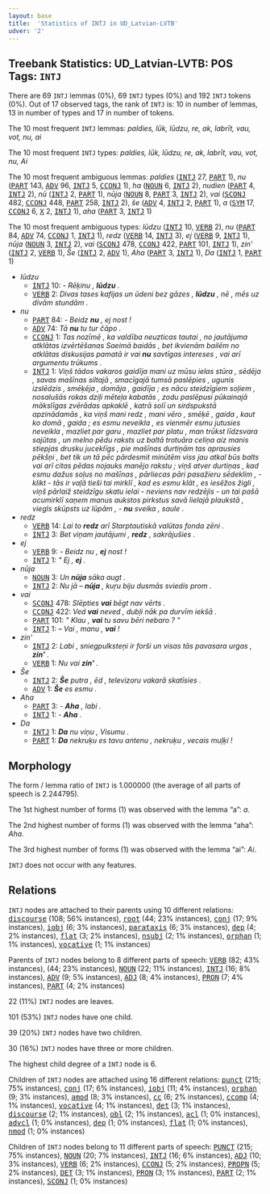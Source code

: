 ```yaml
---
layout: base
title:  'Statistics of INTJ in UD_Latvian-LVTB'
udver: '2'
---
```


## Treebank Statistics: UD_Latvian-LVTB: POS Tags: `INTJ`

There are 69 `INTJ` lemmas (0%), 69 `INTJ` types (0%) and 192 `INTJ` tokens (0%).
Out of 17 observed tags, the rank of `INTJ` is: 10 in number of lemmas, 13 in number of types and 17 in number of tokens.

The 10 most frequent `INTJ` lemmas: <em>paldies, lūk, lūdzu, re, ak, labrīt, vau, vot, nu, ai</em>

The 10 most frequent `INTJ` types:  <em>paldies, lūk, lūdzu, re, ak, labrīt, vau, vot, nu, Ai</em>

The 10 most frequent ambiguous lemmas: <em>paldies</em> (<tt><a href="lv_lvtb-pos-INTJ.html">INTJ</a></tt> 27, <tt><a href="lv_lvtb-pos-PART.html">PART</a></tt> 1), <em>nu</em> (<tt><a href="lv_lvtb-pos-PART.html">PART</a></tt> 143, <tt><a href="lv_lvtb-pos-ADV.html">ADV</a></tt> 96, <tt><a href="lv_lvtb-pos-INTJ.html">INTJ</a></tt> 5, <tt><a href="lv_lvtb-pos-CCONJ.html">CCONJ</a></tt> 1), <em>ha</em> (<tt><a href="lv_lvtb-pos-NOUN.html">NOUN</a></tt> 6, <tt><a href="lv_lvtb-pos-INTJ.html">INTJ</a></tt> 2), <em>nudien</em> (<tt><a href="lv_lvtb-pos-PART.html">PART</a></tt> 4, <tt><a href="lv_lvtb-pos-INTJ.html">INTJ</a></tt> 2), <em>nū</em> (<tt><a href="lv_lvtb-pos-INTJ.html">INTJ</a></tt> 2, <tt><a href="lv_lvtb-pos-PART.html">PART</a></tt> 1), <em>nūja</em> (<tt><a href="lv_lvtb-pos-NOUN.html">NOUN</a></tt> 8, <tt><a href="lv_lvtb-pos-PART.html">PART</a></tt> 3, <tt><a href="lv_lvtb-pos-INTJ.html">INTJ</a></tt> 2), <em>vai</em> (<tt><a href="lv_lvtb-pos-SCONJ.html">SCONJ</a></tt> 482, <tt><a href="lv_lvtb-pos-CCONJ.html">CCONJ</a></tt> 448, <tt><a href="lv_lvtb-pos-PART.html">PART</a></tt> 258, <tt><a href="lv_lvtb-pos-INTJ.html">INTJ</a></tt> 2), <em>še</em> (<tt><a href="lv_lvtb-pos-ADV.html">ADV</a></tt> 4, <tt><a href="lv_lvtb-pos-INTJ.html">INTJ</a></tt> 2, <tt><a href="lv_lvtb-pos-PART.html">PART</a></tt> 1), <em>a</em> (<tt><a href="lv_lvtb-pos-SYM.html">SYM</a></tt> 17, <tt><a href="lv_lvtb-pos-CCONJ.html">CCONJ</a></tt> 6, <tt><a href="lv_lvtb-pos-X.html">X</a></tt> 2, <tt><a href="lv_lvtb-pos-INTJ.html">INTJ</a></tt> 1), <em>aha</em> (<tt><a href="lv_lvtb-pos-PART.html">PART</a></tt> 3, <tt><a href="lv_lvtb-pos-INTJ.html">INTJ</a></tt> 1)

The 10 most frequent ambiguous types:  <em>lūdzu</em> (<tt><a href="lv_lvtb-pos-INTJ.html">INTJ</a></tt> 10, <tt><a href="lv_lvtb-pos-VERB.html">VERB</a></tt> 2), <em>nu</em> (<tt><a href="lv_lvtb-pos-PART.html">PART</a></tt> 84, <tt><a href="lv_lvtb-pos-ADV.html">ADV</a></tt> 74, <tt><a href="lv_lvtb-pos-CCONJ.html">CCONJ</a></tt> 1, <tt><a href="lv_lvtb-pos-INTJ.html">INTJ</a></tt> 1), <em>redz</em> (<tt><a href="lv_lvtb-pos-VERB.html">VERB</a></tt> 14, <tt><a href="lv_lvtb-pos-INTJ.html">INTJ</a></tt> 3), <em>ej</em> (<tt><a href="lv_lvtb-pos-VERB.html">VERB</a></tt> 9, <tt><a href="lv_lvtb-pos-INTJ.html">INTJ</a></tt> 1), <em>nūja</em> (<tt><a href="lv_lvtb-pos-NOUN.html">NOUN</a></tt> 3, <tt><a href="lv_lvtb-pos-INTJ.html">INTJ</a></tt> 2), <em>vai</em> (<tt><a href="lv_lvtb-pos-SCONJ.html">SCONJ</a></tt> 478, <tt><a href="lv_lvtb-pos-CCONJ.html">CCONJ</a></tt> 422, <tt><a href="lv_lvtb-pos-PART.html">PART</a></tt> 101, <tt><a href="lv_lvtb-pos-INTJ.html">INTJ</a></tt> 1), <em>zin'</em> (<tt><a href="lv_lvtb-pos-INTJ.html">INTJ</a></tt> 2, <tt><a href="lv_lvtb-pos-VERB.html">VERB</a></tt> 1), <em>Še</em> (<tt><a href="lv_lvtb-pos-INTJ.html">INTJ</a></tt> 2, <tt><a href="lv_lvtb-pos-ADV.html">ADV</a></tt> 1), <em>Aha</em> (<tt><a href="lv_lvtb-pos-PART.html">PART</a></tt> 3, <tt><a href="lv_lvtb-pos-INTJ.html">INTJ</a></tt> 1), <em>Da</em> (<tt><a href="lv_lvtb-pos-INTJ.html">INTJ</a></tt> 1, <tt><a href="lv_lvtb-pos-PART.html">PART</a></tt> 1)


* <em>lūdzu</em>
  * <tt><a href="lv_lvtb-pos-INTJ.html">INTJ</a></tt> 10: <em>- Rēķinu , <b>lūdzu</b> .</em>
  * <tt><a href="lv_lvtb-pos-VERB.html">VERB</a></tt> 2: <em>Divas tases kafijas un ūdeni bez gāzes , <b>lūdzu</b> , nē , mēs uz divām stundām .</em>
* <em>nu</em>
  * <tt><a href="lv_lvtb-pos-PART.html">PART</a></tt> 84: <em>- Beidz <b>nu</b> , ej nost !</em>
  * <tt><a href="lv_lvtb-pos-ADV.html">ADV</a></tt> 74: <em>Tā <b>nu</b> tu tur čāpo .</em>
  * <tt><a href="lv_lvtb-pos-CCONJ.html">CCONJ</a></tt> 1: <em>Tas nozīmē , ka valdība neuzticas tautai , no jautājuma atklātas izvērtēšanas Saeimā baidās , bet ikvienām bailēm no atklātas diskusijas pamatā ir vai <b>nu</b> savtīgas intereses , vai arī argumentu trūkums .</em>
  * <tt><a href="lv_lvtb-pos-INTJ.html">INTJ</a></tt> 1: <em>Viņš tādos vakaros gaidīja mani uz mūsu ielas stūra , sēdēja , savas mašīnas siltajā , smacīgajā tumsā paslēpies , ugunis izslēdzis , smēķēja , domāja , gaidīja ; es nācu steidzīgiem soļiem , nosalušās rokas dziļi mēteļa kabatās , zodu paslēpusi pūkainajā mākslīgas zvērādas apkaklē , katrā solī un sirdspukstā apzinādamās , ka viņš mani redz , mani vēro , smēķē , gaida , kaut ko domā , gaida ; es esmu neveikla , es vienmēr esmu jutusies neveikla , mazliet par garu , mazliet par platu , man trūkst līdzsvara sajūtas , un melno pēdu raksts uz baltā trotuāra celiņa aiz manis stiepjas drusku juceklīgs , pie mašīnas durtiņām tas aprausies pēkšņi , bet tik un tā pēc pārdesmit minūtēm viss jau atkal būs balts vai arī citas pēdas nojauks manējo rakstu ; viņš atver durtiņas , kad esmu dažus soļus no mašīnas , pārliecas pāri pasažieru sēdeklim , - klikt - tās ir vaļā tieši tai mirklī , kad es esmu klāt , es iesēžos žigli , viņš pārlaiž steidzīgu skatu ielai - neviens nav redzējis - un tai pašā acumirklī saņem manus aukstos pirkstus savā lielajā plaukstā , viegls skūpsts uz lūpām , - <b>nu</b> sveika , saule .</em>
* <em>redz</em>
  * <tt><a href="lv_lvtb-pos-VERB.html">VERB</a></tt> 14: <em>Lai to <b>redz</b> arī Starptautiskā valūtas fonda zēni .</em>
  * <tt><a href="lv_lvtb-pos-INTJ.html">INTJ</a></tt> 3: <em>Bet viņam jautājumi , <b>redz</b> , sakrājušies .</em>
* <em>ej</em>
  * <tt><a href="lv_lvtb-pos-VERB.html">VERB</a></tt> 9: <em>- Beidz nu , <b>ej</b> nost !</em>
  * <tt><a href="lv_lvtb-pos-INTJ.html">INTJ</a></tt> 1: <em>" Ej , <b>ej</b> .</em>
* <em>nūja</em>
  * <tt><a href="lv_lvtb-pos-NOUN.html">NOUN</a></tt> 3: <em>Un <b>nūja</b> sāka augt .</em>
  * <tt><a href="lv_lvtb-pos-INTJ.html">INTJ</a></tt> 2: <em>Nu jā – <b>nūja</b> , kuŗu biju dusmās sviedis prom .</em>
* <em>vai</em>
  * <tt><a href="lv_lvtb-pos-SCONJ.html">SCONJ</a></tt> 478: <em>Slēpties <b>vai</b> bēgt nav vērts .</em>
  * <tt><a href="lv_lvtb-pos-CCONJ.html">CCONJ</a></tt> 422: <em>Ved <b>vai</b> neved , dubļi nāk pa durvīm iekšā .</em>
  * <tt><a href="lv_lvtb-pos-PART.html">PART</a></tt> 101: <em>" Klau , <b>vai</b> tu savu bēri nebaro ? "</em>
  * <tt><a href="lv_lvtb-pos-INTJ.html">INTJ</a></tt> 1: <em>– Vai , manu , <b>vai</b> !</em>
* <em>zin'</em>
  * <tt><a href="lv_lvtb-pos-INTJ.html">INTJ</a></tt> 2: <em>Labi , sniegpulksteņi ir forši un visas tās pavasara urgas , <b>zin'</b> .</em>
  * <tt><a href="lv_lvtb-pos-VERB.html">VERB</a></tt> 1: <em>Nu vai <b>zin'</b> .</em>
* <em>Še</em>
  * <tt><a href="lv_lvtb-pos-INTJ.html">INTJ</a></tt> 2: <em><b>Še</b> putra , ēd , televizoru vakarā skatīsies .</em>
  * <tt><a href="lv_lvtb-pos-ADV.html">ADV</a></tt> 1: <em><b>Še</b> es esmu .</em>
* <em>Aha</em>
  * <tt><a href="lv_lvtb-pos-PART.html">PART</a></tt> 3: <em>- <b>Aha</b> , labi .</em>
  * <tt><a href="lv_lvtb-pos-INTJ.html">INTJ</a></tt> 1: <em>- <b>Aha</b> .</em>
* <em>Da</em>
  * <tt><a href="lv_lvtb-pos-INTJ.html">INTJ</a></tt> 1: <em><b>Da</b> nu viņu , Visumu .</em>
  * <tt><a href="lv_lvtb-pos-PART.html">PART</a></tt> 1: <em><b>Da</b> nekruķu es tavu antenu , nekruķu , vecais muļķi !</em>

## Morphology

The form / lemma ratio of `INTJ` is 1.000000 (the average of all parts of speech is 2.244795).

The 1st highest number of forms (1) was observed with the lemma “a”: <em>a</em>.

The 2nd highest number of forms (1) was observed with the lemma “aha”: <em>Aha</em>.

The 3rd highest number of forms (1) was observed with the lemma “ai”: <em>Ai</em>.

`INTJ` does not occur with any features.


## Relations

`INTJ` nodes are attached to their parents using 10 different relations: <tt><a href="lv_lvtb-dep-discourse.html">discourse</a></tt> (108; 56% instances), <tt><a href="lv_lvtb-dep-root.html">root</a></tt> (44; 23% instances), <tt><a href="lv_lvtb-dep-conj.html">conj</a></tt> (17; 9% instances), <tt><a href="lv_lvtb-dep-iobj.html">iobj</a></tt> (6; 3% instances), <tt><a href="lv_lvtb-dep-parataxis.html">parataxis</a></tt> (6; 3% instances), <tt><a href="lv_lvtb-dep-dep.html">dep</a></tt> (4; 2% instances), <tt><a href="lv_lvtb-dep-flat.html">flat</a></tt> (3; 2% instances), <tt><a href="lv_lvtb-dep-nsubj.html">nsubj</a></tt> (2; 1% instances), <tt><a href="lv_lvtb-dep-orphan.html">orphan</a></tt> (1; 1% instances), <tt><a href="lv_lvtb-dep-vocative.html">vocative</a></tt> (1; 1% instances)

Parents of `INTJ` nodes belong to 8 different parts of speech: <tt><a href="lv_lvtb-pos-VERB.html">VERB</a></tt> (82; 43% instances),  (44; 23% instances), <tt><a href="lv_lvtb-pos-NOUN.html">NOUN</a></tt> (22; 11% instances), <tt><a href="lv_lvtb-pos-INTJ.html">INTJ</a></tt> (16; 8% instances), <tt><a href="lv_lvtb-pos-ADV.html">ADV</a></tt> (9; 5% instances), <tt><a href="lv_lvtb-pos-ADJ.html">ADJ</a></tt> (8; 4% instances), <tt><a href="lv_lvtb-pos-PRON.html">PRON</a></tt> (7; 4% instances), <tt><a href="lv_lvtb-pos-PART.html">PART</a></tt> (4; 2% instances)

22 (11%) `INTJ` nodes are leaves.

101 (53%) `INTJ` nodes have one child.

39 (20%) `INTJ` nodes have two children.

30 (16%) `INTJ` nodes have three or more children.

The highest child degree of a `INTJ` node is 6.

Children of `INTJ` nodes are attached using 16 different relations: <tt><a href="lv_lvtb-dep-punct.html">punct</a></tt> (215; 75% instances), <tt><a href="lv_lvtb-dep-conj.html">conj</a></tt> (17; 6% instances), <tt><a href="lv_lvtb-dep-iobj.html">iobj</a></tt> (11; 4% instances), <tt><a href="lv_lvtb-dep-orphan.html">orphan</a></tt> (9; 3% instances), <tt><a href="lv_lvtb-dep-amod.html">amod</a></tt> (8; 3% instances), <tt><a href="lv_lvtb-dep-cc.html">cc</a></tt> (6; 2% instances), <tt><a href="lv_lvtb-dep-ccomp.html">ccomp</a></tt> (4; 1% instances), <tt><a href="lv_lvtb-dep-vocative.html">vocative</a></tt> (4; 1% instances), <tt><a href="lv_lvtb-dep-det.html">det</a></tt> (3; 1% instances), <tt><a href="lv_lvtb-dep-discourse.html">discourse</a></tt> (2; 1% instances), <tt><a href="lv_lvtb-dep-obl.html">obl</a></tt> (2; 1% instances), <tt><a href="lv_lvtb-dep-acl.html">acl</a></tt> (1; 0% instances), <tt><a href="lv_lvtb-dep-advcl.html">advcl</a></tt> (1; 0% instances), <tt><a href="lv_lvtb-dep-dep.html">dep</a></tt> (1; 0% instances), <tt><a href="lv_lvtb-dep-flat.html">flat</a></tt> (1; 0% instances), <tt><a href="lv_lvtb-dep-nmod.html">nmod</a></tt> (1; 0% instances)

Children of `INTJ` nodes belong to 11 different parts of speech: <tt><a href="lv_lvtb-pos-PUNCT.html">PUNCT</a></tt> (215; 75% instances), <tt><a href="lv_lvtb-pos-NOUN.html">NOUN</a></tt> (20; 7% instances), <tt><a href="lv_lvtb-pos-INTJ.html">INTJ</a></tt> (16; 6% instances), <tt><a href="lv_lvtb-pos-ADJ.html">ADJ</a></tt> (10; 3% instances), <tt><a href="lv_lvtb-pos-VERB.html">VERB</a></tt> (6; 2% instances), <tt><a href="lv_lvtb-pos-CCONJ.html">CCONJ</a></tt> (5; 2% instances), <tt><a href="lv_lvtb-pos-PROPN.html">PROPN</a></tt> (5; 2% instances), <tt><a href="lv_lvtb-pos-DET.html">DET</a></tt> (3; 1% instances), <tt><a href="lv_lvtb-pos-PRON.html">PRON</a></tt> (3; 1% instances), <tt><a href="lv_lvtb-pos-PART.html">PART</a></tt> (2; 1% instances), <tt><a href="lv_lvtb-pos-SCONJ.html">SCONJ</a></tt> (1; 0% instances)

